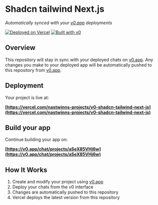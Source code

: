 # Shadcn tailwind Next.js

*Automatically synced with your [v0.app](https://v0.app) deployments*

[![Deployed on Vercel](https://img.shields.io/badge/Deployed%20on-Vercel-black?style=for-the-badge&logo=vercel)](https://vercel.com/nastwinns-projects/v0-shadcn-tailwind-next-js)
[![Built with v0](https://img.shields.io/badge/Built%20with-v0.app-black?style=for-the-badge)](https://v0.app/chat/projects/aSeX85VHj6w)

## Overview

This repository will stay in sync with your deployed chats on [v0.app](https://v0.app).
Any changes you make to your deployed app will be automatically pushed to this repository from [v0.app](https://v0.app).

## Deployment

Your project is live at:

**[https://vercel.com/nastwinns-projects/v0-shadcn-tailwind-next-js](https://vercel.com/nastwinns-projects/v0-shadcn-tailwind-next-js)**

## Build your app

Continue building your app on:

**[https://v0.app/chat/projects/aSeX85VHj6w](https://v0.app/chat/projects/aSeX85VHj6w)**

## How It Works

1. Create and modify your project using [v0.app](https://v0.app)
2. Deploy your chats from the v0 interface
3. Changes are automatically pushed to this repository
4. Vercel deploys the latest version from this repository